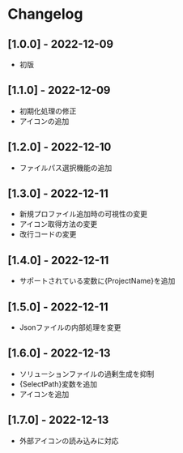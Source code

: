 # Changelog

## [1.0.0] - 2022-12-09
- 初版

## [1.1.0] - 2022-12-09
- 初期化処理の修正
- アイコンの追加

## [1.2.0] - 2022-12-10
- ファイルパス選択機能の追加

## [1.3.0] - 2022-12-11
- 新規プロファイル追加時の可視性の変更
- アイコン取得方法の変更
- 改行コードの変更

## [1.4.0] - 2022-12-11
- サポートされている変数に{ProjectName}を追加

## [1.5.0] - 2022-12-11
- Jsonファイルの内部処理を変更

## [1.6.0] - 2022-12-13
- ソリューションファイルの過剰生成を抑制
- {SelectPath}変数を追加
- アイコンを追加

## [1.7.0] - 2022-12-13
- 外部アイコンの読み込みに対応